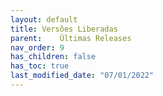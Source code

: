 ```yaml
---
layout: default
title: Versões Liberadas
parent:    Últimas Releases
nav_order: 9
has_children: false
has_toc: true
last_modified_date: "07/01/2022"
---
```



